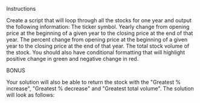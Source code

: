 Instructions

Create a script that will loop through all the stocks for one year and output the following information:
The ticker symbol.
Yearly change from opening price at the beginning of a given year to the closing price at the end of that year.
The percent change from opening price at the beginning of a given year to the closing price at the end of that year.
The total stock volume of the stock.
You should also have conditional formatting that will highlight positive change in green and negative change in red.

BONUS

Your solution will also be able to return the stock with the "Greatest % increase", "Greatest % decrease" and "Greatest total volume". The solution will look as follows:
